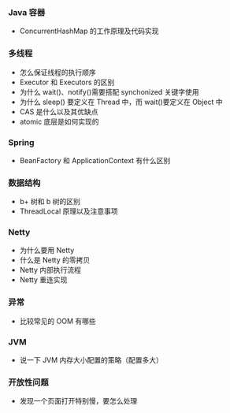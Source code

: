 ### Java 容器

- ConcurrentHashMap 的工作原理及代码实现

### 多线程

- 怎么保证线程的执行顺序
- Executor 和 Executors 的区别
- 为什么 wait()、notify()需要搭配 synchonized 关键字使用
- 为什么 sleep() 要定义在 Thread 中，而 wait()要定义在 Object 中
- CAS 是什么以及其优缺点
- atomic 底层是如何实现的

### Spring

- BeanFactory 和 ApplicationContext 有什么区别

### 数据结构

- b+ 树和 b 树的区别
- ThreadLocal 原理以及注意事项

### Netty

- 为什么要用 Netty
- 什么是 Netty 的零拷贝
- Netty 内部执行流程
- Netty 重连实现

### 异常

- 比较常见的 OOM 有哪些

### JVM

- 说一下 JVM 内存大小配置的策略（配置多大）


### 开放性问题

- 发现一个页面打开特别慢，要怎么处理
